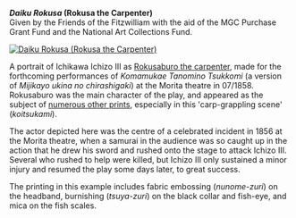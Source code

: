 **_Daiku Rokusa_ (Rokusa the Carpenter)**  
Given by the Friends of the Fitzwilliam with the aid of the MGC Purchase Grant Fund and the National Art Collections Fund.

[![Daiku Rokusa (Rokusa the Carpenter)](P.72-1999.jpg)](KUN/kunp72.htm)

A portrait of Ichikawa Ichizo III as [Rokusaburo the carpenter](textp71.htm), made for the forthcoming performances of _Komamukae Tanomino Tsukkomi_ (a version of _Mijikayo ukina no chirashigaki_) at the Morita theatre in 07/1858. Rokusaburo was the main character of the play, and appeared as the subject of [numerous other prints](textp71.htm), especially in this 'carp-grappling scene' (_koitsukami_).

The actor depicted here was the centre of a celebrated incident in 1856 at the Morita theatre, when a samurai in the audience was so caught up in the action that he drew his sword and rushed onto the stage to attack Ichizo III. Several who rushed to help were killed, but Ichizo III only sustained a minor injury and resumed the play some days later, to great success.

The printing in this example includes fabric embossing (_nunome-zuri_) on the headband, burnishing (_tsuya-zuri_) on the black collar and fish-eye, and mica on the fish scales.

